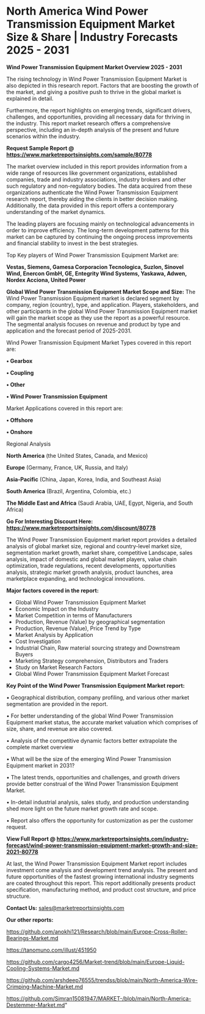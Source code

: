 # North America Wind Power Transmission Equipment Market Size & Share | Industry Forecasts 2025 - 2031

<Strong> Wind Power Transmission Equipment Market Overview 2025 - 2031</strong>

The rising technology in Wind Power Transmission Equipment Market is also depicted in this research report. Factors that are boosting the growth of the market, and giving a positive push to thrive in the global market is explained in detail.

Furthermore, the report highlights on emerging trends, significant drivers, challenges, and opportunities, providing all necessary data for thriving in the industry. This report market research offers a comprehensive perspective, including an in-depth analysis of the present and future scenarios within the industry.

<strong>Request Sample Report @ <a href=https://www.marketreportsinsights.com/sample/80778>https://www.marketreportsinsights.com/sample/80778</a></strong>

The market overview included in this report provides information from a wide range of resources like government organizations, established companies, trade and industry associations, industry brokers and other such regulatory and non-regulatory bodies. The data acquired from these organizations authenticate the Wind Power Transmission Equipment research report, thereby aiding the clients in better decision making. Additionally, the data provided in this report offers a contemporary understanding of the market dynamics.

The leading players are focusing mainly on technological advancements in order to improve efficiency. The long-term development patterns for this market can be captured by continuing the ongoing process improvements and financial stability to invest in the best strategies.

Top Key players of Wind Power Transmission Equipment Market are:

<strong>Vestas, Siemens, Gamesa Corporacion Tecnologica, Suzlon, Sinovel Wind, Enercon GmbH, GE, Entegrity Wind Systems, Yaskawa, Adwen, Nordex Acciona, United Power</strong>

<strong><b>Global Wind Power Transmission Equipment Market Scope and Size:</b></strong>
The Wind Power Transmission Equipment market is declared segment by company, region (country), type, and application. Players, stakeholders, and other participants in the global Wind Power Transmission Equipment market will gain the market scope as they use the report as a powerful resource. The segmental analysis focuses on revenue and product by type and application and the forecast period of 2025-2031.

Wind Power Transmission Equipment Market Types covered in this report are:

<strong>• Gearbox

• Coupling

• Other

• Wind Power Transmission Equipment</strong>

Market Applications covered in this report are:

<strong>• Offshore

• Onshore</strong> 

Regional Analysis

<strong>North America</strong> (the United States, Canada, and Mexico)

<strong>Europe</strong> (Germany, France, UK, Russia, and Italy)

<strong>Asia-Pacific</strong> (China, Japan, Korea, India, and Southeast Asia)

<strong>South America</strong> (Brazil, Argentina, Colombia, etc.)

<strong>The Middle East and Africa</strong> (Saudi Arabia, UAE, Egypt, Nigeria, and South Africa)

<strong>Go For Interesting Discount Here: <a href=https://www.marketreportsinsights.com/discount/80778>https://www.marketreportsinsights.com/discount/80778</a></strong>

The Wind Power Transmission Equipment market report provides a detailed analysis of global market size, regional and country-level market size, segmentation market growth, market share, competitive Landscape, sales analysis, impact of domestic and global market players, value chain optimization, trade regulations, recent developments, opportunities analysis, strategic market growth analysis, product launches, area marketplace expanding, and technological innovations.

<strong><b>Major factors covered in the report:</b></strong>
<ul>
  <li>Global Wind Power Transmission Equipment Market </li>
  <li>Economic Impact on the Industry</li>
  <li>Market Competition in terms of Manufacturers</li>
  <li>Production, Revenue (Value) by geographical segmentation</li>
  <li>Production, Revenue (Value), Price Trend by Type</li>
  <li>Market Analysis by Application</li>
  <li>Cost Investigation</li>
  <li>Industrial Chain, Raw material sourcing strategy and Downstream Buyers</li>
  <li>Marketing Strategy comprehension, Distributors and Traders</li>
  <li>Study on Market Research Factors</li>
  <li>Global Wind Power Transmission Equipment Market Forecast</li>
</ul>

<strong><b>Key Point of the Wind Power Transmission Equipment Market report:</b></strong>

• Geographical distribution, company profiling, and various other market segmentation are provided in the report.

• For better understanding of the global Wind Power Transmission Equipment market status, the accurate market valuation which comprises of size, share, and revenue are also covered.

• Analysis of the competitive dynamic factors better extrapolate the complete market overview

• What will be the size of the emerging Wind Power Transmission Equipment market in 2031?

• The latest trends, opportunities and challenges, and growth drivers provide better construal of the Wind Power Transmission Equipment Market.

• In-detail industrial analysis, sales study, and production understanding shed more light on the future market growth rate and scope.

• Report also offers the opportunity for customization as per the customer request.

<strong><b>View Full Report @ <a href=https://www.marketreportsinsights.com/industry-forecast/wind-power-transmission-equipment-market-growth-and-size-2021-80778>https://www.marketreportsinsights.com/industry-forecast/wind-power-transmission-equipment-market-growth-and-size-2021-80778</a></b></strong>


At last, the Wind Power Transmission Equipment Market report includes investment come analysis and development trend analysis. The present and future opportunities of the fastest growing international industry segments are coated throughout this report. This report additionally presents product specification, manufacturing method, and product cost structure, and price structure.

<strong>Contact Us:</strong>
sales@marketreportsinsights.com

<strong>Our other reports:</strong>

<a href=https://github.com/anokhi121/Research/blob/main/Europe-Cross-Roller-Bearings-Market.md>https://github.com/anokhi121/Research/blob/main/Europe-Cross-Roller-Bearings-Market.md</a>

<a href=https://tanomuno.com/illust/451950>https://tanomuno.com/illust/451950</a>

<a href=https://github.com/cargo4256/Market-trend/blob/main/Europe-Liquid-Cooling-Systems-Market.md>https://github.com/cargo4256/Market-trend/blob/main/Europe-Liquid-Cooling-Systems-Market.md</a>

<a href=https://github.com/arshdeep76555/trendss/blob/main/North-America-Wire-Crimping-Machine-Market.md>https://github.com/arshdeep76555/trendss/blob/main/North-America-Wire-Crimping-Machine-Market.md</a>

<a href=https://github.com/Simran15081947/MARKET-/blob/main/North-America-Destemmer-Market.md>https://github.com/Simran15081947/MARKET-/blob/main/North-America-Destemmer-Market.md</a>"
